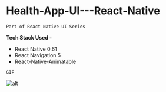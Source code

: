 # Health-App-UI---React-Native
`Part of React Native UI Series`

**Tech Stack Used -**
- React Native 0.61
- React Navigation 5 
- React-Native-Animatable

`GIF`

![alt](https://github.com/shubhamaniket/Health-App-UI---React-Native/blob/master/GIF.gif)
